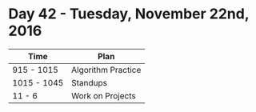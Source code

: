 # Day 42  - Tuesday, November 22nd, 2016


Time        |   Plan   |
----------------|-------
915 - 1015 | Algorithm Practice
1015 - 1045 | Standups
11 - 6 | Work on Projects
